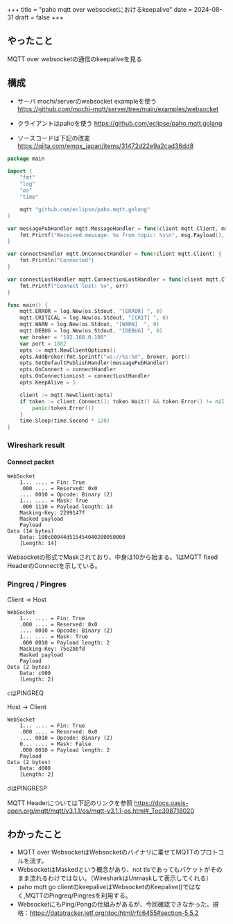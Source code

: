 +++
title = "paho mqtt over websocketにおけるkeepalive"
date = 2024-08-31
draft = false
+++

## やったこと
MQTT over websocketの通信のkeepaliveを見る

## 構成
- サーバ mochi/serverのwebsocket exampleを使う <https://github.com/mochi-mqtt/server/tree/main/examples/websocket>
- クライアントはpahoを使う <https://github.com/eclipse/paho.mqtt.golang>

- ソースコードは下記の改変
<https://qiita.com/emqx_japan/items/31472d22e9a2cad36dd8>

```go
package main

import (
	"fmt"
	"log"
	"os"
	"time"

	mqtt "github.com/eclipse/paho.mqtt.golang"
)

var messagePubHandler mqtt.MessageHandler = func(client mqtt.Client, msg mqtt.Message) {
	fmt.Printf("Received message: %s from topic: %s\n", msg.Payload(), msg.Topic())
}

var connectHandler mqtt.OnConnectHandler = func(client mqtt.Client) {
	fmt.Println("Connected")
}

var connectLostHandler mqtt.ConnectionLostHandler = func(client mqtt.Client, err error) {
	fmt.Printf("Connect lost: %v", err)
}

func main() {
	mqtt.ERROR = log.New(os.Stdout, "[ERROR] ", 0)
	mqtt.CRITICAL = log.New(os.Stdout, "[CRIT] ", 0)
	mqtt.WARN = log.New(os.Stdout, "[WARN]  ", 0)
	mqtt.DEBUG = log.New(os.Stdout, "[DEBUG] ", 0)
	var broker = "192.168.0.100"
	var port = 1882
	opts := mqtt.NewClientOptions()
	opts.AddBroker(fmt.Sprintf("ws://%s:%d", broker, port))
	opts.SetDefaultPublishHandler(messagePubHandler)
	opts.OnConnect = connectHandler
	opts.OnConnectionLost = connectLostHandler
	opts.KeepAlive = 5

	client := mqtt.NewClient(opts)
	if token := client.Connect(); token.Wait() && token.Error() != nil {
		panic(token.Error())
	}
	time.Sleep(time.Second * 120)
}

```

### Wireshark result
#### Connect packet
```
WebSocket
    1... .... = Fin: True
    .000 .... = Reserved: 0x0
    .... 0010 = Opcode: Binary (2)
    1... .... = Mask: True
    .000 1110 = Payload length: 14
    Masking-Key: 2299147f
    Masked payload
    Payload
Data (14 bytes)
    Data: 100c00044d515454040200050000
    [Length: 14]

```

Websocketの形式でMaskされており、中身は10から始まる。1はMQTT fixed HeaderのConnectを示している。

### Pingreq / Pingres

Client -> Host
```
WebSocket
    1... .... = Fin: True
    .000 .... = Reserved: 0x0
    .... 0010 = Opcode: Binary (2)
    1... .... = Mask: True
    .000 0010 = Payload length: 2
    Masking-Key: 75e2bbfd
    Masked payload
    Payload
Data (2 bytes)
    Data: c000
    [Length: 2]
```
cはPINGREQ

Host -> Client
```
WebSocket
    1... .... = Fin: True
    .000 .... = Reserved: 0x0
    .... 0010 = Opcode: Binary (2)
    0... .... = Mask: False
    .000 0010 = Payload length: 2
    Payload
Data (2 bytes)
    Data: d000
    [Length: 2]

```
dはPINGRESP

MQTT Headerについては下記のリンクを参照
<https://docs.oasis-open.org/mqtt/mqtt/v3.1.1/os/mqtt-v3.1.1-os.html#_Toc398718020>


## わかったこと

- MQTT over WebsocketはWebsocketのバイナリに乗せてMQTTのプロトコルを流す。
- WebsocketはMaskedという概念があり、not tlsであってもパケットがそのまま流れるわけではない。（WiresharkはUnmaskして表示してくれる）
- paho mqtt go clientのkeepaliveはWebsocketのKeepalive()ではなく,MQTTのPingreq/Pingresを利用する。
- WebsocketにもPing/Pongの仕組みがあるが、今回確認できなかった。規格：<https://datatracker.ietf.org/doc/html/rfc6455#section-5.5.2>

